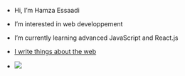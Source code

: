 - Hi, I’m Hamza Essaadi
- I’m interested in web developpement
- I’m currently learning advanced JavaScript and React.js
- [I write things about the web](https://medium.com/@essaadihamza3)

- ![](https://komarev.com/ghpvc/?username=your-github-EssHamza)

<!---
EssHamza/EssHamza is a ✨ special ✨ repository because its `README.md` (this file) appears on your GitHub profile.
You can click the Preview link to take a look at your changes.
--->
